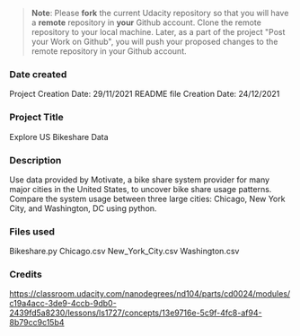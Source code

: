 >**Note**: Please **fork** the current Udacity repository so that you will have a **remote** repository in **your** Github account. Clone the remote repository to your local machine. Later, as a part of the project "Post your Work on Github", you will push your proposed changes to the remote repository in your Github account.

### Date created
Project Creation Date: 29/11/2021
README file Creation Date: 24/12/2021
### Project Title
Explore US Bikeshare Data

### Description
Use data provided by Motivate, a bike share system provider for many major cities in the United States, to uncover bike share usage patterns. Compare the system usage between three large cities: Chicago, New York City, and Washington, DC using python.

### Files used
Bikeshare.py
Chicago.csv
New_York_City.csv
Washington.csv

### Credits
https://classroom.udacity.com/nanodegrees/nd104/parts/cd0024/modules/c19a4acc-3de9-4ccb-9db0-2439fd5a8230/lessons/ls1727/concepts/13e9716e-5c9f-4fc8-af94-8b79cc9c15b4
